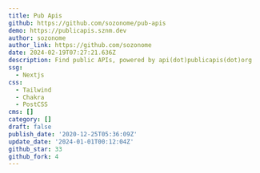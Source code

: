 ```yaml
---
title: Pub Apis
github: https://github.com/sozonome/pub-apis
demo: https://publicapis.sznm.dev
author: sozonome
author_link: https://github.com/sozonome
date: 2024-02-19T07:27:21.636Z
description: Find public APIs, powered by api(dot)publicapis(dot)org
ssg:
  - Nextjs
css:
  - Tailwind
  - Chakra
  - PostCSS
cms: []
category: []
draft: false
publish_date: '2020-12-25T05:36:09Z'
update_date: '2024-01-01T00:12:04Z'
github_star: 33
github_fork: 4
---
```

